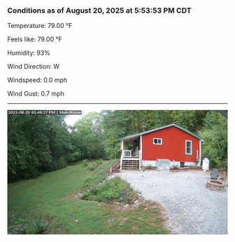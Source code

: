 ### Conditions as of August 20, 2025 at 5:53:53 PM CDT 

Temperature: 79.00 &deg;F

Feels like: 79.00 &deg;F

Humidity: 93%

Wind Direction: W

Windspeed: 0.0 mph

Wind Gust: 0.7 mph

---

<img src="./images/latest.jpeg"/>

